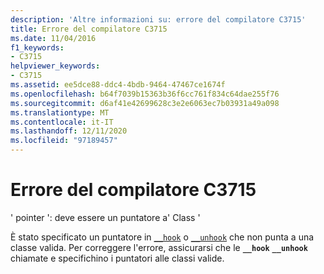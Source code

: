 ```yaml
---
description: 'Altre informazioni su: errore del compilatore C3715'
title: Errore del compilatore C3715
ms.date: 11/04/2016
f1_keywords:
- C3715
helpviewer_keywords:
- C3715
ms.assetid: ee5dce88-ddc4-4bdb-9464-47467ce1674f
ms.openlocfilehash: b64f7039b15363b36f6cc761f834c64dae255f76
ms.sourcegitcommit: d6af41e42699628c3e2e6063ec7b03931a49a098
ms.translationtype: MT
ms.contentlocale: it-IT
ms.lasthandoff: 12/11/2020
ms.locfileid: "97189457"
---
```

# <a name="compiler-error-c3715"></a>Errore del compilatore C3715

' pointer ': deve essere un puntatore a' Class '

È stato specificato un puntatore in [`__hook`](../../cpp/hook.md) o [`__unhook`](../../cpp/unhook.md) che non punta a una classe valida. Per correggere l'errore, assicurarsi che le **`__hook`** **`__unhook`** chiamate e specifichino i puntatori alle classi valide.
